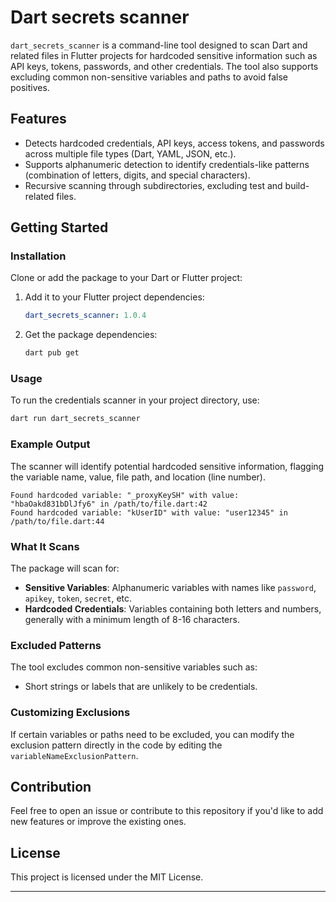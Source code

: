 # Dart secrets scanner

`dart_secrets_scanner` is a command-line tool designed to scan Dart and related files in Flutter projects for hardcoded sensitive information such as API keys, tokens, passwords, and other credentials. 
The tool also supports excluding common non-sensitive variables and paths to avoid false positives.

## Features

- Detects hardcoded credentials, API keys, access tokens, and passwords across multiple file types (Dart, YAML, JSON, etc.).
- Supports alphanumeric detection to identify credentials-like patterns (combination of letters, digits, and special characters).
- Recursive scanning through subdirectories, excluding test and build-related files.

## Getting Started

### Installation

Clone or add the package to your Dart or Flutter project:

1. Add it to your Flutter project dependencies:
   ```yaml
   dart_secrets_scanner: 1.0.4

2. Get the package dependencies:
   ```bash
   dart pub get
   ```

### Usage

To run the credentials scanner in your project directory, use:

```bash
dart run dart_secrets_scanner
```

### Example Output

The scanner will identify potential hardcoded sensitive information, flagging the variable name, value, file path, and location (line number).

```
Found hardcoded variable: "_proxyKeySH" with value: "hbaOakd831bDlJfy6" in /path/to/file.dart:42
Found hardcoded variable: "kUserID" with value: "user12345" in /path/to/file.dart:44
```

### What It Scans

The package will scan for:

- **Sensitive Variables**: Alphanumeric variables with names like `password`, `apikey`, `token`, `secret`, etc.
- **Hardcoded Credentials**: Variables containing both letters and numbers, generally with a minimum length of 8-16 characters.

### Excluded Patterns

The tool excludes common non-sensitive variables such as:

- Short strings or labels that are unlikely to be credentials.


### Customizing Exclusions

If certain variables or paths need to be excluded, you can modify the exclusion pattern directly in the code by editing the `variableNameExclusionPattern`.

## Contribution

Feel free to open an issue or contribute to this repository if you'd like to add new features or improve the existing ones.

## License

This project is licensed under the MIT License.

---